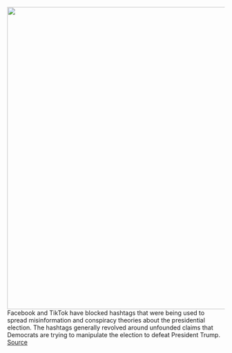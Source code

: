 <img src='https://cdn.vox-cdn.com/thumbor/RR8XmLiOLmRXa5KQJ9ZckPJxk-o=/0x0:2040x1360/1200x800/filters:focal(857x517:1183x843)/cdn.vox-cdn.com/uploads/chorus_image/image/67745270/acastro_181106_1777_flag_0003.0.jpg' width='700px' /><br/>
Facebook and TikTok have blocked hashtags that were being used to spread misinformation and conspiracy theories about the presidential election. The hashtags generally revolved around unfounded claims that Democrats are trying to manipulate the election to defeat President Trump.
<a href='https://www.theverge.com/2020/11/5/21551717/facebook-tiktok-block-election-conspiracy-theory-hashtags-twitter-monitoring'> Source <a/>
